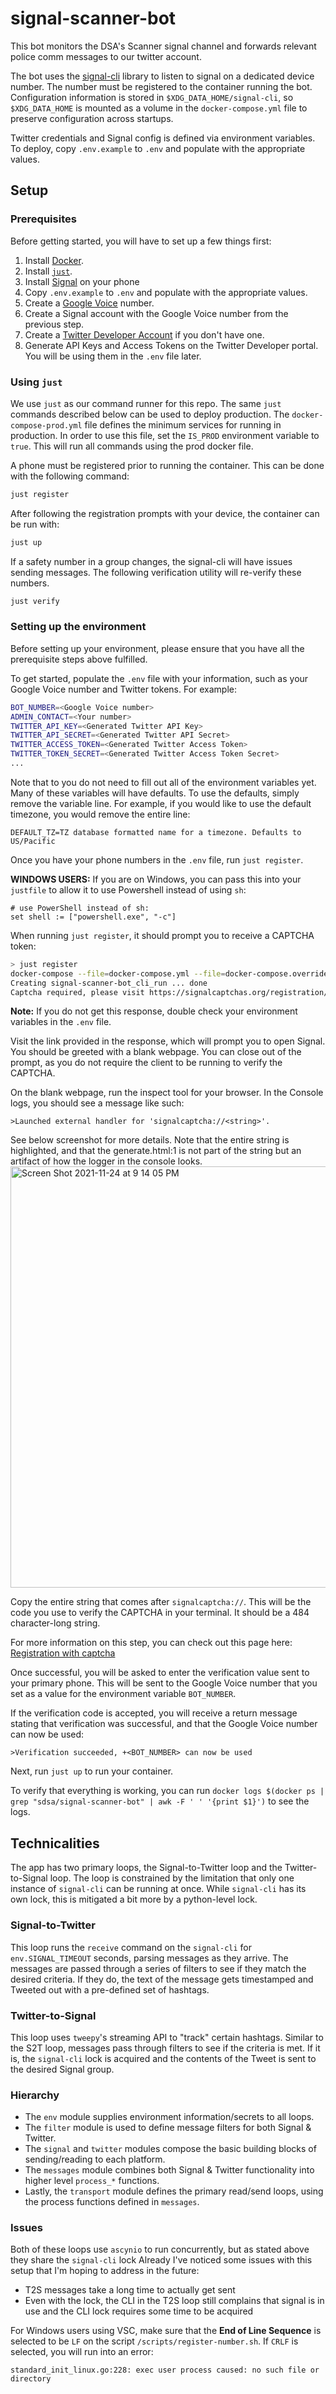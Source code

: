 # signal-scanner-bot
This bot monitors the DSA's Scanner signal channel and forwards relevant police comm messages to our twitter account.

The bot uses the [signal-cli](https://github.com/AsamK/signal-cli) library to listen to signal on a dedicated device number.
The number must be registered to the container running the bot.
Configuration information is stored in `$XDG_DATA_HOME/signal-cli`, so `$XDG_DATA_HOME` is mounted as a volume in the `docker-compose.yml` file to preserve configuration across startups.

Twitter credentials and Signal config is defined via environment variables.
To deploy, copy `.env.example` to `.env` and populate with the appropriate values.


## Setup

### Prerequisites

Before getting started, you will have to set up a few things first:

1. Install [Docker](https://www.docker.com/products/docker-desktop).
2. Install [`just`](https://github.com/casey/just).
3. Install [Signal](https://signal.org/en/download/) on your phone
4. Copy `.env.example` to `.env` and populate with the appropriate values.
5. Create a [Google Voice](https://voice.google.com) number.
6. Create a Signal account with the Google Voice number from the previous step.
7. Create a [Twitter Developer Account](https://developer.twitter.com/en/apply-for-access) if you don't have one.
8. Generate API Keys and Access Tokens on the Twitter Developer portal. You will be using them in the `.env` file later.

### Using `just`

We use `just` as our command runner for this repo.
The same `just` commands described below can be used to deploy production.
The `docker-compose-prod.yml` file defines the minimum services for running in production.
In order to use this file, set the `IS_PROD` environment variable to `true`.
This will run all commands using the prod docker file.

A phone must be registered prior to running the container.
This can be done with the following command:
```bash
just register
```

After following the registration prompts with your device, the container can be run with:
```bash
just up
```

If a safety number in a group changes, the signal-cli will have issues sending messages.
The following verification utility will re-verify these numbers.
```bash
just verify
```

### Setting up the environment

Before setting up your environment, please ensure that you have all the prerequisite steps above fulfilled.

To get started, populate the `.env` file with your information, such as your Google Voice number and Twitter tokens. For example:

```bash
BOT_NUMBER=<Google Voice number>
ADMIN_CONTACT=<Your number>
TWITTER_API_KEY=<Generated Twitter API Key>
TWITTER_API_SECRET=<Generated Twitter API Secret>
TWITTER_ACCESS_TOKEN=<Generated Twitter Access Token>
TWITTER_TOKEN_SECRET=<Generated Twitter Access Token Secret>
...

```

Note that to you do not need to fill out all of the environment variables yet. Many of these variables will have defaults. To use the defaults, simply remove the variable line. For example, if you would like to use the default timezone, you would remove the entire line:

`DEFAULT_TZ=TZ database formatted name for a timezone. Defaults to US/Pacific`

Once you have your phone numbers in the `.env` file, run `just register`.

**WINDOWS USERS:** If you are on Windows, you can pass this into your `justfile` to allow it to use Powershell instead of using `sh`:

```
# use PowerShell instead of sh:
set shell := ["powershell.exe", "-c"]
```

When running `just register`, it should prompt you to receive a CAPTCHA token:

```bash
> just register
docker-compose --file=docker-compose.yml --file=docker-compose.override.yml run --rm cli ./register-number.sh
Creating signal-scanner-bot_cli_run ... done
Captcha required, please visit https://signalcaptchas.org/registration/generate.html to receive a captcha token
```

**Note:** If you do not get this response, double check your environment variables in the `.env` file.

Visit the link provided in the response, which will prompt you to open Signal. You should be greeted with a blank webpage. You can close out of the prompt, as you do not require the client to be running to verify the CAPTCHA.

On the blank webpage, run the inspect tool for your browser. In the Console logs, you should see a message like such:

`>Launched external handler for 'signalcaptcha://<string>'.`

See below screenshot for more details. Note that the entire string is highlighted, and that the generate.html:1 is not part of the string but an artifact of how the logger in the console looks.
<img width="674" alt="Screen Shot 2021-11-24 at 9 14 05 PM" src="https://user-images.githubusercontent.com/13648427/143383579-b6b9e12a-b8cf-4c28-b509-ea4740cb3ff2.png">

Copy the entire string that comes after `signalcaptcha://`. This will be the code you use to verify the CAPTCHA in your terminal. It should be a 484 character-long string.

For more information on this step, you can check out this page here: [Registration with captcha](https://github.com/AsamK/signal-cli/wiki/Registration-with-captcha)

Once successful, you will be asked to enter the verification value sent to your primary phone. This will be sent to the Google Voice number that you set as a value for the environment variable `BOT_NUMBER`.

If the verification code is accepted, you will receive a return message stating that verification was successful, and that the Google Voice number can now be used:

`>Verification succeeded, +<BOT_NUMBER> can now be used`

Next, run `just up` to run your container. 

To verify that everything is working, you can run `docker logs $(docker ps | grep "sdsa/signal-scanner-bot" | awk -F ' ' '{print $1}')` to see the logs.

## Technicalities

The app has two primary loops, the Signal-to-Twitter loop and the Twitter-to-Signal loop.
The loop is constrained by the limitation that only one instance of `signal-cli` can be running at once.
While `signal-cli` has its own lock, this is mitigated a bit more by a python-level lock.

### Signal-to-Twitter
This loop runs the `receive` command on the `signal-cli` for `env.SIGNAL_TIMEOUT` seconds, parsing messages as they arrive.
The messages are passed through a series of filters to see if they match the desired criteria.
If they do, the text of the message gets timestamped and Tweeted out with a pre-defined set of hashtags.

### Twitter-to-Signal
This loop uses `tweepy`'s streaming API to "track" certain hashtags.
Similar to the S2T loop, messages pass through filters to see if the criteria is met.
If it is, the `signal-cli` lock is acquired and the contents of the Tweet is sent to the desired Signal group.

### Hierarchy

* The `env` module supplies environment information/secrets to all loops.
* The `filter` module is used to define message filters for both Signal & Twitter.
* The `signal` and `twitter` modules compose the basic building blocks of sending/reading to each platform.
* The `messages` module combines both Signal & Twitter functionality into higher level `process_*` functions.
* Lastly, the `transport` module defines the primary read/send loops, using the process functions defined in `messages`.

### Issues
Both of these loops use `ascynio` to run concurrently, but as stated above they share the `signal-cli` lock
Already I've noticed some issues with this setup that I'm hoping to address in the future:
* T2S messages take a long time to actually get sent
* Even with the lock, the CLI in the T2S loop still complains that signal is in use and the CLI lock requires some time to be acquired

For Windows users using VSC, make sure that the **End of Line Sequence** is selected to be `LF` on the script `/scripts/register-number.sh`. If `CRLF` is selected, you will run into an error:

`standard_init_linux.go:228: exec user process caused: no such file or directory`